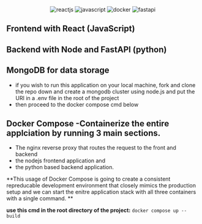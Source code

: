 
<div align="center">
  <div>
    <img src="https://shields.io/badge/react-black?logo=react&style=for-the-badge" alt="reactjs" />
    <img src="https://img.shields.io/badge/JavaScript-F7DF1E?style=flat&logo=javascript&logoColor=black" alt="javascript" />
    <img src="https://img.shields.io/badge/docker-%230db7ed.svg?style=for-the-badge&logo=docker&logoColor=white" alt="docker" />
    <img src="https://img.shields.io/badge/FastAPI-005571?style=for-the-badge&logo=fastapi" alt="fastapi" />
  </div>
</div>

## Frontend with React (JavaScript)

## Backend with Node and FastAPI (python)

## MongoDB for data storage
- if you wish to run this application on your local machine, fork and clone the repo down and create a mongodb cluster using node.js and put the URI in a .env file in the root of the project
- then proceed to the docker compose cmd below

## Docker Compose -Containerize the entire applciation by running 3 main sections. 
- The nginx reverse proxy that routes the request to the front and backend
- the nodejs frontend application and
- the python based backend application.

**This usage of Docker Compose is going to create a consistent repreducable development environment that closely mimics the production setup and we can start the enitre application stack with all three containers with a single command. **

**use this cmd in the root directory of the project:**
`docker compose up --build`
